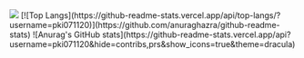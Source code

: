 <img src="https://capsule-render.vercel.app/api?type=waving&color=BDBDC8&height=150&weight=100%&section=header&text=IlGyeongPark" />
[![Top Langs](https://github-readme-stats.vercel.app/api/top-langs/?username=pki071120)](https://github.com/anuraghazra/github-readme-stats)
![Anurag's GitHub stats](https://github-readme-stats.vercel.app/api?username=pki071120&hide=contribs,prs&show_icons=true&theme=dracula)

<!--
**pki071120/pki071120** is a ✨ _special_ ✨ repository because its `README.md` (this file) appears on your GitHub profile.

Here are some ideas to get you started:

- 🔭 I’m currently working on ...
- 🌱 I’m currently learning ...
- 👯 I’m looking to collaborate on ...
- 🤔 I’m looking for help with ...
- 💬 Ask me about ...
- 📫 How to reach me: ...
- 😄 Pronouns: ...
- ⚡ Fun fact: ...
-->
